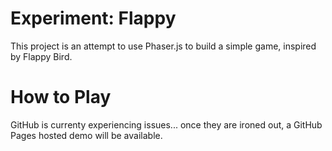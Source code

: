 Experiment: Flappy
=================

This project is an attempt to use Phaser.js to build a simple game, inspired by Flappy Bird.

# How to Play
GitHub is currenty experiencing issues... once they are ironed out, a GitHub Pages hosted demo will be available.
